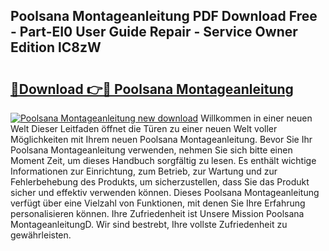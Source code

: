 ## Poolsana Montageanleitung PDF Download Free - Part-EI0 User Guide Repair - Service Owner Edition lC8zW

# <h2><a href="http://df74cc.blite.top/?on=Poolsana+Montageanleitung">🔗Download 👉🔴 Poolsana Montageanleitung</a></h2>

[![Poolsana Montageanleitung new download](https://i.imgur.com/lujVjoI.png)](http://df74cc.blite.top/?on=Poolsana+Montageanleitung)
Willkommen in einer neuen Welt Dieser Leitfaden öffnet die Türen zu einer neuen Welt voller Möglichkeiten mit Ihrem neuen Poolsana Montageanleitung. Bevor Sie Ihr Poolsana Montageanleitung verwenden, nehmen Sie sich bitte einen Moment Zeit, um dieses Handbuch sorgfältig zu lesen. Es enthält wichtige Informationen zur Einrichtung, zum Betrieb, zur Wartung und zur Fehlerbehebung des Produkts, um sicherzustellen, dass Sie das Produkt sicher und effektiv verwenden können. Dieses Poolsana Montageanleitung verfügt über eine Vielzahl von Funktionen, mit denen Sie Ihre Erfahrung personalisieren können. Ihre Zufriedenheit ist Unsere Mission Poolsana MontageanleitungD. Wir sind bestrebt, Ihre vollste Zufriedenheit zu gewährleisten.

